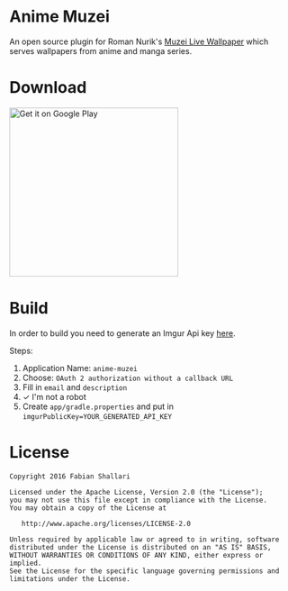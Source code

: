 Anime Muzei
===========

An open source plugin for Roman Nurik's [Muzei Live Wallpaper](https://play.google.com/store/apps/details?id=net.nurik.roman.muzei&hl=en)
which serves wallpapers from anime and manga series.

Download
========
[<img alt="Get it on Google Play" src="https://play.google.com/intl/en_us/badges/images/generic/en_badge_web_generic.png" width="300"></img>](https://play.google.com/store/apps/details?id=codes.fabio.animemuzei)

Build
=====
In order to build you need to generate an Imgur Api key [here](https://api.imgur.com/oauth2/addclient).

Steps:

1. Application Name: `anime-muzei`
2. Choose: `OAuth 2 authorization without a callback URL`
3. Fill in `email` and `description`
4. ✓ I'm not a robot
5. Create `app/gradle.properties` and put in `imgurPublicKey=YOUR_GENERATED_API_KEY`


License
=======

    Copyright 2016 Fabian Shallari

    Licensed under the Apache License, Version 2.0 (the "License");
    you may not use this file except in compliance with the License.
    You may obtain a copy of the License at

       http://www.apache.org/licenses/LICENSE-2.0

    Unless required by applicable law or agreed to in writing, software
    distributed under the License is distributed on an "AS IS" BASIS,
    WITHOUT WARRANTIES OR CONDITIONS OF ANY KIND, either express or implied.
    See the License for the specific language governing permissions and
    limitations under the License.
